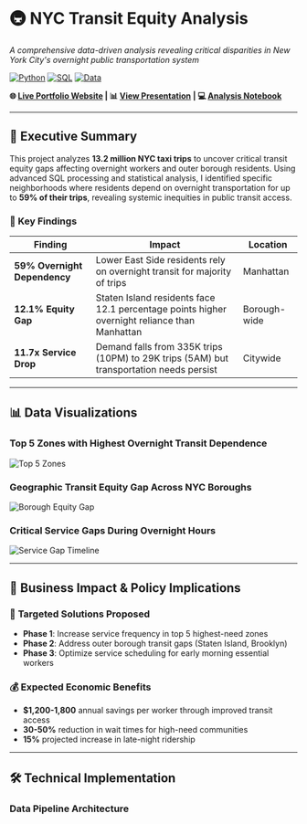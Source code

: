 # 🚇 NYC Transit Equity Analysis
*A comprehensive data-driven analysis revealing critical disparities in New York City's overnight public transportation system*

[![Python](https://img.shields.io/badge/Python-3.13-blue.svg)](https://www.python.org/)
[![SQL](https://img.shields.io/badge/SQL-DuckDB-orange.svg)](https://duckdb.org/)
[![Data](https://img.shields.io/badge/Data-13.2M%20Records-green.svg)](#)

**🌐 [Live Portfolio Website](https://ewiges3317.github.io/Final_NYC_Transit_Equity/) | 📊 [View Presentation](docs/nyc_transit_equity_presentation.pdf) | 💻 [Analysis Notebook](notebooks/nyc_taxi_analysis.ipynb)**

---

## 🎯 Executive Summary

This project analyzes **13.2 million NYC taxi trips** to uncover critical transit equity gaps affecting overnight workers and outer borough residents. Using advanced SQL processing and statistical analysis, I identified specific neighborhoods where residents depend on overnight transportation for up to **59% of their trips**, revealing systemic inequities in public transit access.

### 🔑 Key Findings

| Finding | Impact | Location |
|---------|---------|----------|
| **59% Overnight Dependency** | Lower East Side residents rely on overnight transit for majority of trips | Manhattan |
| **12.1% Equity Gap** | Staten Island residents face 12.1 percentage points higher overnight reliance than Manhattan | Borough-wide |
| **11.7x Service Drop** | Demand falls from 335K trips (10PM) to 29K trips (5AM) but transportation needs persist | Citywide |

---

## 📊 Data Visualizations

### Top 5 Zones with Highest Overnight Transit Dependence
![Top 5 Zones](visualizations/top_5_zones_overnight_reliance_simple.png)

### Geographic Transit Equity Gap Across NYC Boroughs  
![Borough Equity Gap](visualizations/borough_equity_gap_simple.png)

### Critical Service Gaps During Overnight Hours
![Service Gap Timeline](visualizations/overnight_service_gap_timeline_simple.png)

---

## 💼 Business Impact & Policy Implications

### 🎯 **Targeted Solutions Proposed**
- **Phase 1**: Increase service frequency in top 5 highest-need zones
- **Phase 2**: Address outer borough transit gaps (Staten Island, Brooklyn)  
- **Phase 3**: Optimize service scheduling for early morning essential workers

### 💰 **Expected Economic Benefits**
- **$1,200-1,800** annual savings per worker through improved transit access
- **30-50%** reduction in wait times for high-need communities
- **15%** projected increase in late-night ridership

---

## 🛠️ Technical Implementation

### **Data Pipeline Architecture**
